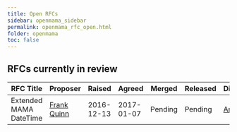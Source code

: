 ```yaml
---
title: Open RFCs
sidebar: openmama_sidebar
permalink: openmama_rfc_open.html
folder: openmama
toc: false
---
```



[comment]: <> (Comment this out when an RFC is in-flight, see http://stackoverflow.com/questions/4823468/comments-in-markdown)

[comment]: <> (## There are currently no open RFCs awaiting review)

[comment]: <> (Uncomment the lines below when an RFC is in-flight)

## RFCs currently in review

| RFC Title              | Proposer                                   | Raised     | Agreed     | Merged  | Released | Discussed                                                                     | Document                                    | Changes |
| ---------------------- | ------------------------------------------ | ---------- | ---------- | ------- | -------- | ----------------------------------------------------------------------------- | ------------------------------------------- | ------- |
| Extended MAMA DateTime | [Frank Quinn](https://github.com/fquinner) | 2016-12-13 | 2017-01-07 | Pending | Pending  | [Archive](https://lists.openmama.org/pipermail/openmama-dev/2016/001944.html) | [View](openmama_rfc_extended_datetime.html) | Pending |
